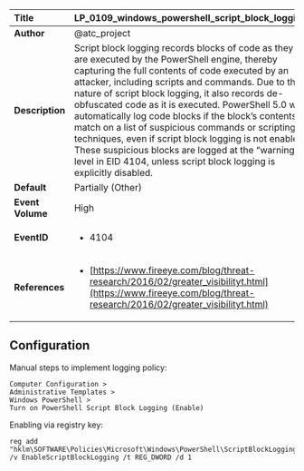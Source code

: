 | Title            | LP_0109_windows_powershell_script_block_logging                                                                     |
|:-----------------|:--------------------------------------------------------------------------------|
| **Author**       | @atc_project                                                                      |
| **Description**  | Script block logging records blocks of code as they are executed by the PowerShell engine,  thereby capturing the full contents of code executed by an attacker, including scripts and commands.  Due to the nature of script block logging, it also records de-obfuscated code as it is executed.  PowerShell 5.0 will automatically log code blocks if the block’s contents match on a list of suspicious commands or scripting techniques,  even if script block logging is not enabled. These suspicious blocks are logged at the “warning” level in EID 4104,  unless script block logging is explicitly disabled.                                                               |
| **Default**      | Partially (Other)                                                                   |
| **Event Volume** | High                                                                    |
| **EventID**      | <ul><li>4104</li></ul>         |
| **References**   | <ul><li>[https://www.fireeye.com/blog/threat-research/2016/02/greater_visibilityt.html](https://www.fireeye.com/blog/threat-research/2016/02/greater_visibilityt.html)</li></ul> |



## Configuration

Manual steps to implement logging policy:

```
Computer Configuration > 
Administrative Templates > 
Windows PowerShell > 
Turn on PowerShell Script Block Logging (Enable)
```

Enabling via registry key:
```
reg add "hklm\SOFTWARE\Policies\Microsoft\Windows\PowerShell\ScriptBlockLogging" /v EnableScriptBlockLogging /t REG_DWORD /d 1
```


